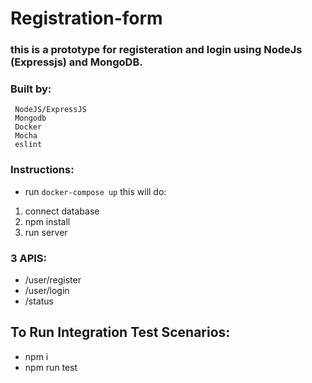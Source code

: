 # Registration-form

### this is a prototype for registeration and login using NodeJs (Expressjs) and MongoDB.

### Built by:
     NodeJS/ExpressJS
     Mongodb 
     Docker 
     Mocha
     eslint 

### Instructions:
- run `docker-compose up` this will do: 
1. connect database
2. npm install
3. run server

### 3 APIS:
- /user/register 
- /user/login
- /status

## To Run Integration Test Scenarios:
- npm i
- npm run test
